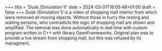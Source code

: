 +++
title = 'Dusk /Simulation 1/'
date = 2024-03-01T16:05:48+01:00
draft = false
+++
Dusk /Simulation 1/ is a video of shopping mall interior from which were removed all moving objects.
Without those in hurry the resting and waiting persons, who contradicts the logic of shopping mall are shown and amplified.
The removal was done automatically in real time with custom program written in C++ with library OpenFrameworks.
Original plan was to provide a live stream from shopping mall, but this was refused by its managment.